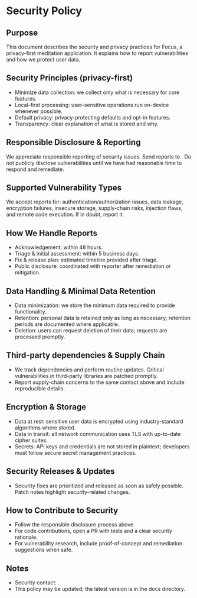 # Security Policy

## Purpose

This document describes the security and privacy practices for Focus, a privacy-first meditation application. It explains how to report vulnerabilities and how we protect user data.

## Security Principles (privacy-first)

- Minimize data collection: we collect only what is necessary for core features.
- Local-first processing: user-sensitive operations run on-device whenever possible.
- Default privacy: privacy-protecting defaults and opt-in features.
- Transparency: clear explanation of what is stored and why.

## Responsible Disclosure & Reporting

We appreciate responsible reporting of security issues. Send reports to <replace-with-security-contact>. Do not publicly disclose vulnerabilities until we have had reasonable time to respond and remediate.

## Supported Vulnerability Types

We accept reports for: authentication/authorization issues, data leakage, encryption failures, insecure storage, supply-chain risks, injection flaws, and remote code execution. If in doubt, report it.

## How We Handle Reports

- Acknowledgement: within 48 hours.
- Triage & initial assessment: within 5 business days.
- Fix & release plan: estimated timeline provided after triage.
- Public disclosure: coordinated with reporter after remediation or mitigation.

## Data Handling & Minimal Data Retention

- Data minimization: we store the minimum data required to provide functionality.
- Retention: personal data is retained only as long as necessary; retention periods are documented where applicable.
- Deletion: users can request deletion of their data; requests are processed promptly.

## Third-party dependencies & Supply Chain

- We track dependencies and perform routine updates. Critical vulnerabilities in third-party libraries are patched promptly.
- Report supply-chain concerns to the same contact above and include reproducible details.

## Encryption & Storage

- Data at rest: sensitive user data is encrypted using industry-standard algorithms where stored.
- Data in transit: all network communication uses TLS with up-to-date cipher suites.
- Secrets: API keys and credentials are not stored in plaintext; developers must follow secure secret management practices.

## Security Releases & Updates

- Security fixes are prioritized and released as soon as safely possible. Patch notes highlight security-related changes.

## How to Contribute to Security

- Follow the responsible disclosure process above.
- For code contributions, open a PR with tests and a clear security rationale.
- For vulnerability research, include proof-of-concept and remediation suggestions when safe.

## Notes

- Security contact: <replace-with-security-contact>.
- This policy may be updated; the latest version is in the docs directory.
